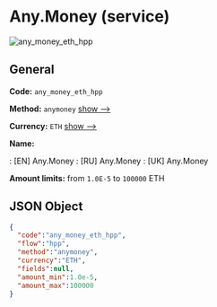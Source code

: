 
# Any.Money (service) 
![any_money_eth_hpp](https://static.openfintech.io/payment_methods/any_money_eth_hpp/logo.svg?w=400&c=v0.59.26#w200)  

## General 
 
**Code:** `any_money_eth_hpp` 
 
**Method:** `anymoney` 
 [show -->](/payment-methods/anymoney/) 
 
**Currency:** `ETH` [show -->](/currencies/ETH/) 
 
**Name:** 
 
:	[EN] Any.Money 
:	[RU] Any.Money 
:	[UK] Any.Money 
 
**Amount limits:** from `1.0E-5` to `100000` ETH 

## JSON Object 

```json
{
  "code":"any_money_eth_hpp",
  "flow":"hpp",
  "method":"anymoney",
  "currency":"ETH",
  "fields":null,
  "amount_min":1.0e-5,
  "amount_max":100000
}
```  
